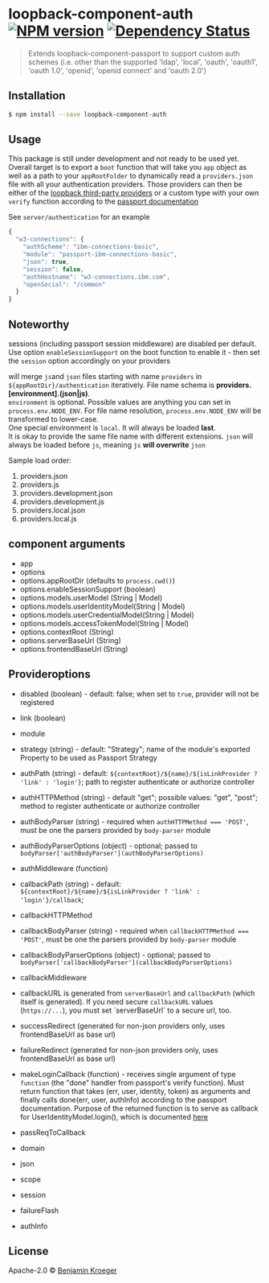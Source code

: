 # loopback-component-auth [![NPM version][npm-image]][npm-url] [![Dependency Status][daviddm-image]][daviddm-url]
> Extends loopback-component-passport to support custom auth schemes (i.e. other than the supported 'ldap', 'local', 'oauth', 'oauth1', 'oauth 1.0', 'openid', 'openid connect' and 'oauth 2.0')

## Installation

```sh
$ npm install --save loopback-component-auth
```

## Usage
This package is still under development and not ready to be used yet. Overall target is to export a
`boot` function that will take you `app` object as well as a path to your `appRootFolder` to
dynamically read a `providers.json` file with all your authentication providers. Those providers can
then be either of the [loopback third-party providers](https://docs.strongloop.com/pages/releaseview.action?pageId=3836277#Third-partylogin(Passport)-Configuringthird-partyproviders)
or a custom type with your own `verify` function according to the [passport documentation](http://passportjs.org/docs)

See `server/authentication` for an example

```js
{
  "w3-connections": {
    "authScheme": "ibm-connections-basic",
    "module": "passport-ibm-connections-basic",
    "json": true,
    "session": false,
    "authHostname": "w3-connections.ibm.com",
    "openSocial": "/common"
  }
}
```

## Noteworthy
sessions (including passport session middleware) are disabled per default.
Use option `enableSessionSupport` on the boot function to enable it - then set the 
`session` option accordingly on your providers

will merge `js`and `json` files starting with name  `providers` in `${appRootDir}/authentication`
iteratively. File name schema is **providers.[environment].(json|js)**.  
`environment` is optional. Possible values are anything you can set in `process.env.NODE_ENV`.
For file name resolution, `process.env.NODE_ENV` will be transformed to lower-case.  
One special environment is `local`. It will always be loaded **last**.  
It is okay to provide the same file name with different extensions. `json` will always be loaded before
`js`, meaning `js` **will overwrite** `json`

Sample load order:
1. providers.json
2. providers.js
3. providers.development.json
4. providers.development.js
5. providers.local.json
6. providers.local.js

## component arguments
- app
- options
- options.appRootDir (defaults to `process.cwd()`)
- options.enableSessionSupport (boolean)
- options.models.userModel (String | Model)
- options.models.userIdentityModel(String | Model)
- options.models.userCredentialModel(String | Model)
- options.models.accessTokenModel(String | Model)
- options.contextRoot (String)
- options.serverBaseUrl (String)
- options.frontendBaseUrl (String)

## Provideroptions
- disabled (boolean) - default: false; when set to `true`, provider will not be registered
- link (boolean)
- module
- strategy (string) - default: "Strategy"; name of the module's exported Property to be used as Passport Strategy

- authPath (string) - default: `${contextRoot}/${name}/${isLinkProvider ? 'link' : 'login'}`; path to register authenticate or authorize controller
- authHTTPMethod (string) - default "get"; possible values: "get", "post"; method to register authenticate or authorize controller
- authBodyParser (string) - required when `authHTTPMethod === 'POST'`, must be one the parsers provided by `body-parser` module
- authBodyParserOptions (object) - optional; passed to `bodyParser['authBodyParser'](authBodyParserOptions)`
- authMiddleware (function)

- callbackPath (string) - default: `${contextRoot}/${name}/${isLinkProvider ? 'link' : 'login'}/callback`;
- callbackHTTPMethod
- callbackBodyParser (string) - required when `callbackHTTPMethod === 'POST'`, must be one the parsers provided by `body-parser` module
- callbackBodyParserOptions (object) - optional; passed to `bodyParser['callbackBodyParser'](callbackBodyParserOptions)`
- callbackMiddleware
- callbackURL is generated from `serverBaseUrl` and `callbackPath` (which itself is generated). If you need secure `callbackURL` values (`https://...`), you must set ´serverBaseUrl` to a secure url, too.

- successRedirect (generated for non-json providers only, uses frontendBaseUrl as base url)
- failureRedirect (generated for non-json providers only, uses frontendBaseUrl as base url)
- makeLoginCallback (function) - receives single argument of type `function` (the "done" handler from passport's verify function).
Must return function that takes (err, user, identity, token) as arguments and finally calls
done(err, user, authInfo) according to the passport documentation.
Purpose of the returned function is to serve as callback for UserIdentityModel.login(),
which is documented [here](https://apidocs.strongloop.com/loopback-component-passport/#useridentity-login)
- passReqToCallback
- domain
- json
- scope
- session
- failureFlash
- authInfo


## License

Apache-2.0 © [Benjamin Kroeger]()


[npm-image]: https://badge.fury.io/js/loopback-component-auth.svg
[npm-url]: https://npmjs.org/package/loopback-component-auth
[travis-image]: https://travis-ci.org/benkroeger/loopback-component-auth.svg?branch=master
[travis-url]: https://travis-ci.org/benkroeger/loopback-component-auth
[daviddm-image]: https://david-dm.org/benkroeger/loopback-component-auth.svg?theme=shields.io
[daviddm-url]: https://david-dm.org/benkroeger/loopback-component-auth
